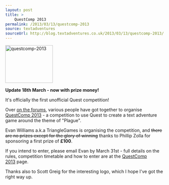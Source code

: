 ```yaml
---
layout: post
title: >
    QuestComp 2013
permalink: /2013/03/13/questcomp-2013
source: textadventures
sourceUrl: http://blog.textadventures.co.uk/2013/03/13/questcomp-2013/
---
```

<a href="http://textadventuresblog.files.wordpress.com/2013/03/questcomp-20131.png"><img class="alignright size-thumbnail wp-image-2089" alt="questcomp-2013" src="http://textadventuresblog.files.wordpress.com/2013/03/questcomp-20131.png?w=150" width="150" height="119" /></a>

<strong>Update 18th March - now with prize money!</strong>

It's officially the first unofficial Quest competition!

Over <a href="http://forum.textadventures.co.uk/viewtopic.php?f=5&amp;t=3506">on the forums</a>, various people have got together to organise <a href="http://www.textadventures.co.uk/quest/competition/">QuestComp 2013</a> - a competition to use Quest to create a text adventure game around the theme of "Plague".

Evan Williams a.k.a TriangleGames is organising the competition, and <del>there are no prizes except for the glory of winning</del> thanks to Phillip Zolla for sponsoring a first prize of <strong>£100</strong>.

If you intend to enter, please email Evan by March 31st - full details on the rules, competition timetable and how to enter are at the <a href="http://www.textadventures.co.uk/quest/competition/">QuestComp 2013</a> page.

Thanks also to Scott Greig for the interesting logo, which I hope I've got the right way up.